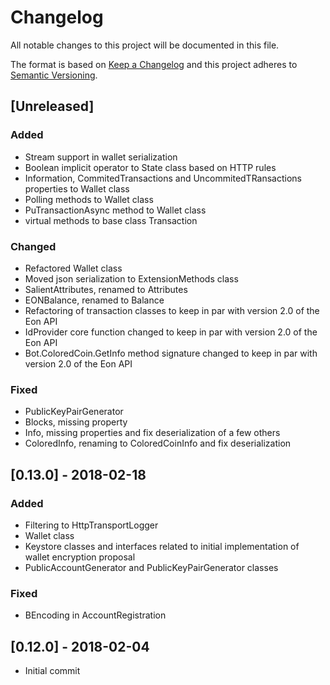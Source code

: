 ﻿# Changelog
All notable changes to this project will be documented in this file.

The format is based on [Keep a Changelog](http://keepachangelog.com/en/1.0.0/)
and this project adheres to [Semantic Versioning](http://semver.org/spec/v2.0.0.html).

## [Unreleased]

### Added
- Stream support in wallet serialization
- Boolean implicit operator to State class based on HTTP rules
- Information, CommitedTransactions and UncommitedTRansactions properties to Wallet class
- Polling methods to Wallet class
- PuTransactionAsync method to Wallet class
- virtual methods to base class Transaction

### Changed
- Refactored Wallet class
- Moved json serialization to ExtensionMethods class
- SalientAttributes, renamed to Attributes
- EONBalance, renamed to Balance
- Refactoring of transaction classes to keep in par with version 2.0 of the Eon API
- IdProvider core function changed to keep in par with version 2.0 of the Eon API
- Bot.ColoredCoin.GetInfo method signature changed to keep in par with version 2.0 of the Eon API

### Fixed
- PublicKeyPairGenerator
- Blocks, missing property
- Info, missing properties and fix deserialization of a few others
- ColoredInfo, renaming to ColoredCoinInfo and fix deserialization


## [0.13.0] - 2018-02-18
### Added
- Filtering to HttpTransportLogger
- Wallet class
- Keystore classes and interfaces related to initial implementation of wallet encryption proposal
- PublicAccountGenerator and PublicKeyPairGenerator classes

### Fixed
- BEncoding in AccountRegistration



## [0.12.0] - 2018-02-04
- Initial commit